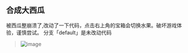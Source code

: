 ## 合成大西瓜
被西瓜整崩溃了,改动了一下代码，点击右上角的宝箱会切换水果。破坏游戏体验，谨慎尝试。
分支「default」是未改动代码
> ![image](https://github.com/JennerTien/bigwaterlemon/blob/main/161155792587295.gif)
